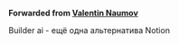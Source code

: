 **Forwarded from [Valentin Naumov](https://t.me/valnaumov)**

Builder ai - ещё одна альтернатива Notion